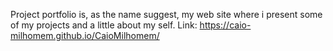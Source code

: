 Project portfolio is, as the name suggest, my web site where i present some of my projects and a little about my self.
Link:  https://caio-milhomem.github.io/CaioMilhomem/
